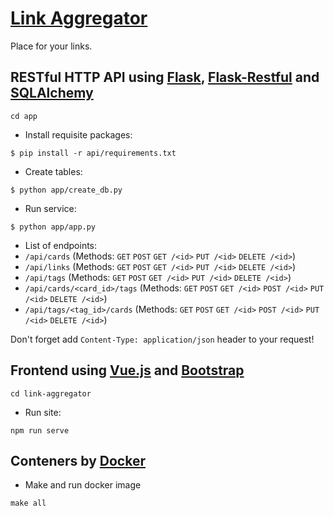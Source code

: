 [Link Aggregator](https://github.com/Delor4/LinkAggregator)
===================
Place for your links.


RESTful HTTP API using [Flask](https://github.com/pallets/flask), [Flask-Restful](https://github.com/flask-restful/flask-restful) and [SQLAlchemy](https://github.com/zzzeek/sqlalchemy)
-------------------

```
cd app
```

- Install requisite packages:
```shell
$ pip install -r api/requirements.txt
```

- Create tables:
```shell
$ python app/create_db.py
```

- Run service:
```shell
$ python app/app.py
```
- List of endpoints:
- `/api/cards`
    (Methods: `GET` `POST` `GET /<id>` `PUT /<id>` `DELETE /<id>`)
- `/api/links`
    (Methods: `GET` `POST` `GET /<id>` `PUT /<id>` `DELETE /<id>`)
- `/api/tags`
    (Methods: `GET` `POST` `GET /<id>` `PUT /<id>` `DELETE /<id>`)
- `/api/cards/<card_id>/tags`
    (Methods: `GET` `POST` `GET /<id>` `POST /<id>` `PUT /<id>` `DELETE /<id>`) 
- `/api/tags/<tag_id>/cards`
    (Methods: `GET` `POST` `GET /<id>` `POST /<id>` `PUT /<id>` `DELETE /<id>`) 

Don't forget add `Content-Type: application/json` header to your request!

Frontend using [Vue.js](https://vuejs.org/) and [Bootstrap](https://bootstrap-vue.org/)
---

```
cd link-aggregator
```
- Run site:
```
npm run serve
```


Conteners by [Docker](https://www.docker.com/)
-----

- Make and run docker image
```shell
make all
